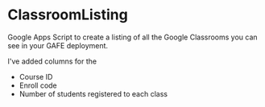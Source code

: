 # ClassroomListing
Google Apps Script to create a listing of all the Google Classrooms you can see in your GAFE deployment.

I've added columns for the<br>
<ul>
    <li>Course ID</li>
    <li>Enroll code</li>
    <li>Number of students registered to each class</li>
</ul>
